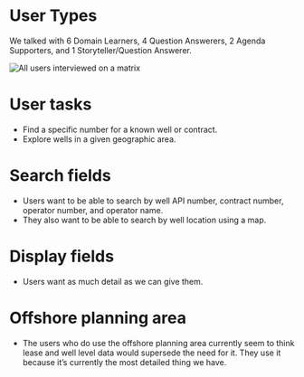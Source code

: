 # User Types
We talked with 6 Domain Learners, 4 Question Answerers, 2 Agenda Supporters, and 1 Storyteller/Question Answerer.

![All users interviewed on a matrix](https://github.com/ONRR/doi-extractives-data/blob/research/research/24_xerophyticxerus_leaselevelinterviews/LeaseLevelInterviewsUsers.PNG)

# User tasks
* Find a specific number for a known well or contract.
* Explore wells in a given geographic area.
# Search fields
* Users want to be able to search by well API number, contract number, operator number, and operator name.
* They also want to be able to search by well location using a map.
# Display fields
* Users want as much detail as we can give them.
# Offshore planning area
* The users who do use the offshore planning area currently seem to think lease and well level data would supersede the need for it.  They use it because it’s currently the most detailed thing we have.
